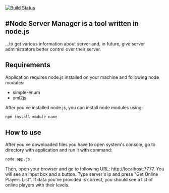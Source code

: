 [![Build Status](https://travis-ci.org/Kuzirashi/node-server-manager.png?branch=master)](https://travis-ci.org/Kuzirashi/node-server-manager)


#Node Server Manager is a tool written in node.js
------------
...to get various information about server and, in future, give server administrators better control over their server.

## Requirements

Application requires node.js installed on your machine and following node modules:

* simple-enum
* xml2js

After you've installed node.js, you can install node modules using:
~~~~ bash
npm install module-name
~~~~

## How to use

After you've downloaded files you have to open system's console, go to directory with application and run it with command:
~~~~ bash
node app.js
~~~~
Then, open your browser and go to following URL: [http://localhost:7777](http://localhost:7777).
You will see an input box and a button. Type server's ip and press "Get Online Players List".
If data you've provided is correct, you should see a list of online players with their levels.
